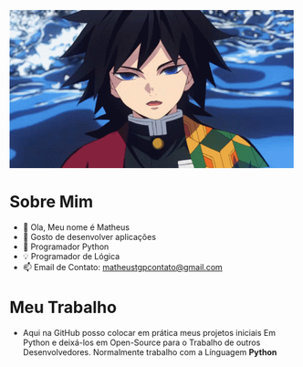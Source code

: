 ![Zenitsu Slogan](Tomioka.gif)
# Sobre Mim

- 👋 Ola, Meu nome é Matheus
- 👀 Gosto de desenvolver aplicações
- 🐍 Programador Python
- 💡 Programador de Lógica
- 📫 Email de Contato: matheustgpcontato@gmail.com

# Meu Trabalho

- Aqui na GitHub posso colocar em prática meus projetos iniciais
Em Python e deixá-los em Open-Source para o Trabalho de outros
Desenvolvedores. Normalmente trabalho com a Línguagem **Python**
